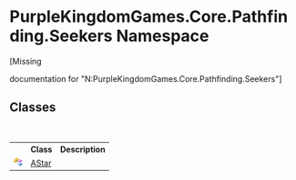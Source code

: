 # PurpleKingdomGames.Core.Pathfinding.Seekers Namespace
 

\[Missing <summary> documentation for "N:PurpleKingdomGames.Core.Pathfinding.Seekers"\]


## Classes
&nbsp;<table><tr><th></th><th>Class</th><th>Description</th></tr><tr><td>![Public class](media/pubclass.gif "Public class")</td><td><a href="T_PurpleKingdomGames_Core_Pathfinding_Seekers_AStar">AStar</a></td><td /></tr></table>&nbsp;
